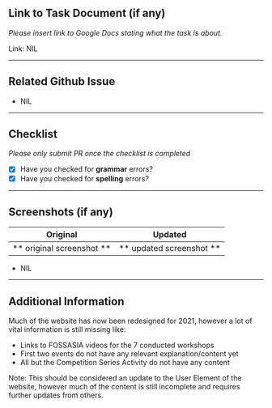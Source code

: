 ## Link to Task Document (if any)

_Please insert link to Google Docs stating what the task is about._

Link: NIL

---

## Related Github Issue

- NIL

---

## Checklist

_Please only submit PR once the checklist is completed_

- [x] Have you checked for **grammar** errors?
- [x] Have you checked for **spelling** errors?

---

## Screenshots (if any)

|         Original          |         Updated          |
| :-----------------------: | :----------------------: |
| ** original screenshot ** | ** updated screenshot ** |

- NIL

---

## Additional Information

Much of the website has now been redesigned for 2021, however a lot of vital information is still missing like:

- Links to FOSSASIA videos for the 7 conducted workshops
- First two events do not have any relevant explanation/content yet
- All but the Competition Series Activity do not have any content

Note: This should be considered an update to the User Element of the website, however much of the content is still incomplete and requires further updates from others.
